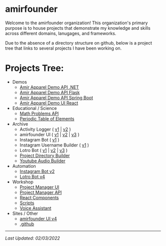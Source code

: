 # amirfounder

Welcome to the amirfounder organization! This organization's primary purpose is to house projects that demonstrate my knowledge and skills across different domains, lanugages, and frameworks.

Due to the absence of a directory structure on github, below is a project tree that links to several projects I have been working on.

# Projects Tree:

- Demos
  - [Amir Apparel Demo API .NET](https://github.com/amirfounder/amir-apparel-demo-api-dotnet)
  - [Amir Apparel Demo API Flask](https://github.com/amirfounder/amir-apparel-demo-api-flask)
  - [Amir Apparel Demo API Spring Boot](https://github.com/amirfounder/amir-apparel-demo-api-spring-boot)
  - [Amir Apparel Demo UI React](https://github.com/amirfounder/amir-apparel-demo-ui-react)
- Educational / Science
  - [Math Problems API](https://github.com/amirfounder/math-problems-api)
  - [Periodic Table of Elements](https://github.com/amirfounder/periodic-table-of-elements)
- Archive
  - Activity Logger (
    [v1](https://github.com/amirfounder/activity-logger-v1) |
    [v2](https://github.com/amirfounder/activity-logger-v2)
    )
  - amirfounder UI (
    [v1](https://github.com/amirfounder/amirfounder-ui-v1) |
    [v2](https://github.com/amirfounder/amirfounder-ui-v2) |
    [v3](https://github.com/amirfounder/amirfounder-ui-v3)
    )
  - Instagram Bot (
    [v1](https://github.com/amirfounder/instagram-bot-v1)
    )
  - Instagram Username Builder (
    [v1](https://github.com/amirfounder/instagram-username-builder-v1)
    )
  - Lotro Bot (
    [v1](https://github.com/amirfounder/lotro-bot-v1) |
    [v2](https://github.com/amirfounder/lotro-bot-v2) |
    [v3](https://github.com/amirfounder/lotro-bot-v3)
    )
  - [Project Directory Builder](https://github.com/amirfounder/project-directory-builder)
  - [Youtube Audio Builder](https://github.com/amirfounder/youtube-audio-builder)
- Automation
  - [Instagram Bot v2](https://github.com/amirfounder/instagram-bot-v2)
  - [Lotro Bot v4](https://github.com/amirfounder/lotro-bot-v4)
- Workshop
  - [Project Manager UI](https://github.com/amirfounder/project-manager-ui)
  - [Project Manager API](https://github.com/amirfounder/project-manager-api)
  - [React Components](https://github.com/amirfounder/react-components)
  - [Scripts](https://github.com/amirfounder/scripts)
  - [Voice Assistant](https://github.com/amirfounder/voice-assistant)
- Sites / Other
  - [amirfounder UI v4](https://github.com/amirfounder/amirfounder-ui-v4)
  - [.github](https://github.com/amirfounder/.github)

---

*Last Updated: 02/03/2022*
